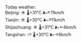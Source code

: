 Today weather:  
Beijing: ☀️   🌡️+31°C 🌬️↖11km/h  
Tianjin: ☀️   🌡️+30°C 🌬️↗11km/h  
Shijiazhuang: ☀️   🌡️+31°C 🌬️←6km/h  
Tangshan: ⛅️  🌡️+30°C 🌬️→6km/h  
